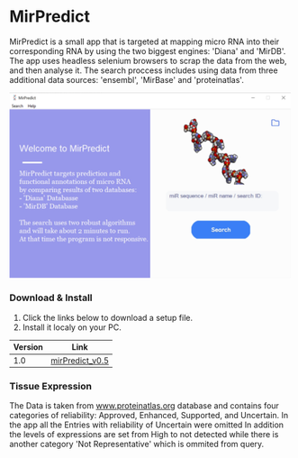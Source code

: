   MirPredict
====================
MirPredict is a small app that is targeted at mapping micro RNA into their
corresponding RNA by using the two biggest engines: 'Diana' and 'MirDB'.
The app uses headless selenium browsers to scrap the data from the web, and 
then analyse it. The search proccess includes using data from three additional
data sources: 'ensembl', 'MirBase' and 'proteinatlas'. 

<img src="shot_1.jpg" width="500">

### Download & Install
1. Click the links below to download a setup file.
2. Install it localy on your PC. 


| Version      | Link |
| ----------- | ----------- |
| 1.0 | [mirPredict_v0.5](https://drive.google.com/file/d/19THfX3aZCVVAPc10DKsL8lz4ab0WXYgG/view?usp=sharing) |

### Tissue Expression
The Data is taken from www.proteinatlas.org database and contains four categories
of reliability: Approved, Enhanced, Supported, and Uncertain. In the app all
the Entries with reliability of Uncertain were omitted
In addition the levels of expressions are set from High to not detected
while there is another category 'Not Representative' which is ommited from
query.
